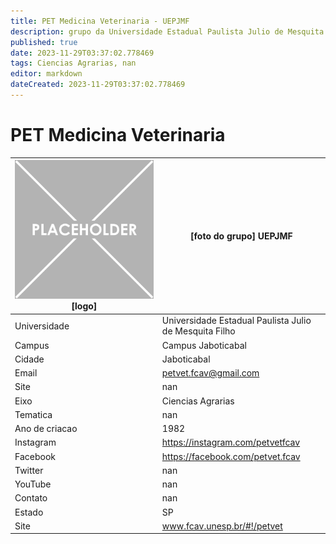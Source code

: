 ```yaml
---
title: PET Medicina Veterinaria - UEPJMF
description: grupo da Universidade Estadual Paulista Julio de Mesquita Filho
published: true
date: 2023-11-29T03:37:02.778469
tags: Ciencias Agrarias, nan
editor: markdown
dateCreated: 2023-11-29T03:37:02.778469
---
```


# PET Medicina Veterinaria


| ![placeholder.png](/placeholder.png) [logo] | [foto do grupo] UEPJMF         |
| ------------------------------------------- | ------------------------------------------------- |
| Universidade                                | Universidade Estadual Paulista Julio de Mesquita Filho      |
| Campus                                      | Campus Jaboticabal            |
| Cidade                                      | Jaboticabal             |
| Email                                       | petvet.fcav@gmail.com             |
| Site                                        | nan              |
| Eixo                                        | Ciencias Agrarias              |
| Tematica                                    | nan          |
| Ano de criacao                              | 1982        |
| Instagram                                   | https://instagram.com/petvetfcav         |
| Facebook                                    | https://facebook.com/petvet.fcav          |
| Twitter                                     | nan           |
| YouTube                                     | nan           |
| Contato                                     | nan         |
| Estado                                      |  SP            |
| Site                                        | www.fcav.unesp.br/#!/petvet |
